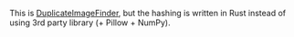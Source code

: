 This is [DuplicateImageFinder](https://github.com/rorre/DuplicateImageFinder), but the hashing is written in Rust instead of using 3rd party library (+ Pillow + NumPy).
